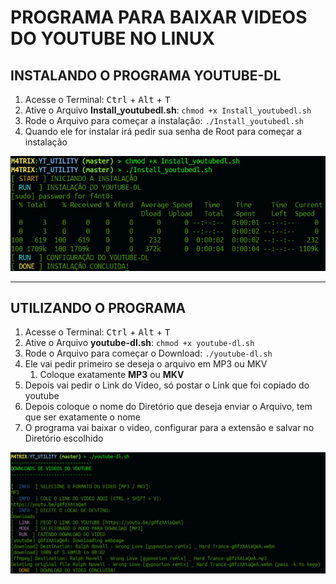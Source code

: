 # PROGRAMA PARA BAIXAR VIDEOS DO YOUTUBE NO LINUX




## INSTALANDO O PROGRAMA YOUTUBE-DL
1. Acesse o Terminal: <kbd>Ctrl</kbd> + <kbd>Alt</kbd> + <kbd>T</kbd>
2. Ative o Arquivo **Install_youtubedl.sh**: `chmod +x Install_youtubedl.sh`
3. Rode o Arquivo para começar a instalação: `./Install_youtubedl.sh`
4. Quando ele for instalar irá pedir sua senha de Root para começar a instalação

<img src="images/install.png">

---

## UTILIZANDO O PROGRAMA
1. Acesse o Terminal: <kbd>Ctrl</kbd> + <kbd>Alt</kbd> + <kbd>T</kbd>
2. Ative o Arquivo **youtube-dl.sh**: `chmod +x youtube-dl.sh`
3. Rode o Arquivo para começar o Download: `./youtube-dl.sh`
4. Ele vai pedir primeiro se deseja o arquivo em MP3 ou MKV
   1. Coloque exatamente **MP3** ou **MKV**
5. Depois vai pedir o Link do Video, só postar o Link que foi copiado do youtube
6. Depois coloque o nome do Diretório que deseja enviar o Arquivo, tem que ser exatamente o nome
7. O programa vai baixar o video, configurar para a extensão e salvar no Diretório escolhido

<img src="images/download.png">